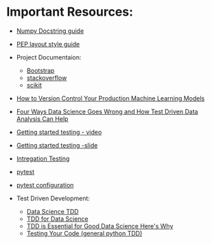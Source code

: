 # Important Resources:

* [Numpy Docstring guide](https://numpydoc.readthedocs.io/en/latest/format.html)
* [PEP layout style guide](https://www.python.org/dev/peps/pep-0008/?#code-lay-out)
* Project Documentaion:
    - [Bootstrap](https://github.com/twbs/bootstrap)
    - [stackoverflow](https://github.com/jjrunner/stackoverflow)
    - [scikit](https://github.com/scikit-learn/scikit-learn)
    
* [How to Version Control Your Production Machine Learning Models](https://algorithmia.com/blog/how-to-version-control-your-production-machine-learning-models)

* [Four Ways Data Science Goes Wrong and How Test Driven Data Analysis Can Help](https://www.predictiveanalyticsworld.com/machinelearningtimes/four-ways-data-science-goes-wrong-and-how-test-driven-data-analysis-can-help/6947/)
* [Getting started testing - video](https://www.youtube.com/watch?v=FxSsnHeWQBY)
* [Getting started testing -slide](https://speakerdeck.com/pycon2014/getting-started-testing-by-ned-batchelder?slide=21)
* [Intregation Testing](https://www.fullstackpython.com/integration-testing.html)
* [pytest](https://docs.pytest.org/en/latest/getting-started.html)
* [pytest configuration](https://docs.pytest.org/en/latest/customize.html)

* Test Driven Development:
    - [Data Science TDD](https://www.linkedin.com/pulse/data-science-test-driven-development-sam-savage/)
    - [TDD for Data Science](http://engineering.pivotal.io/post/test-driven-development-for-data-science/)
    - [TDD is Essential for Good Data Science Here's Why](https://medium.com/uk-hydrographic-office/test-driven-development-is-essential-for-good-data-science-heres-why-db7975a03a44)
    - [Testing Your Code (general python TDD)](https://docs.python-guide.org/writing/tests/)
    


